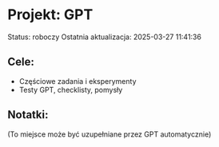 # Projekt: GPT

Status: roboczy
Ostatnia aktualizacja: 2025-03-27 11:41:36

## Cele:
- Częściowe zadania i eksperymenty
- Testy GPT, checklisty, pomysły

## Notatki:
(To miejsce może być uzupełniane przez GPT automatycznie)

